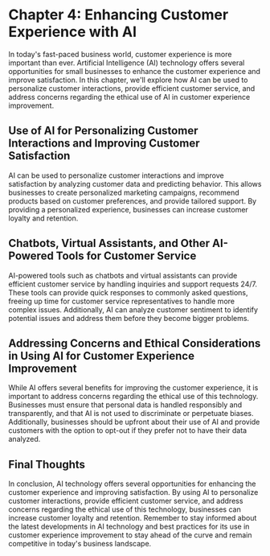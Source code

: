 Chapter 4: Enhancing Customer Experience with AI
================================================

In today's fast-paced business world, customer experience is more important than ever. Artificial Intelligence (AI) technology offers several opportunities for small businesses to enhance the customer experience and improve satisfaction. In this chapter, we'll explore how AI can be used to personalize customer interactions, provide efficient customer service, and address concerns regarding the ethical use of AI in customer experience improvement.

Use of AI for Personalizing Customer Interactions and Improving Customer Satisfaction
-------------------------------------------------------------------------------------

AI can be used to personalize customer interactions and improve satisfaction by analyzing customer data and predicting behavior. This allows businesses to create personalized marketing campaigns, recommend products based on customer preferences, and provide tailored support. By providing a personalized experience, businesses can increase customer loyalty and retention.

Chatbots, Virtual Assistants, and Other AI-Powered Tools for Customer Service
-----------------------------------------------------------------------------

AI-powered tools such as chatbots and virtual assistants can provide efficient customer service by handling inquiries and support requests 24/7. These tools can provide quick responses to commonly asked questions, freeing up time for customer service representatives to handle more complex issues. Additionally, AI can analyze customer sentiment to identify potential issues and address them before they become bigger problems.

Addressing Concerns and Ethical Considerations in Using AI for Customer Experience Improvement
----------------------------------------------------------------------------------------------

While AI offers several benefits for improving the customer experience, it is important to address concerns regarding the ethical use of this technology. Businesses must ensure that personal data is handled responsibly and transparently, and that AI is not used to discriminate or perpetuate biases. Additionally, businesses should be upfront about their use of AI and provide customers with the option to opt-out if they prefer not to have their data analyzed.

Final Thoughts
--------------

In conclusion, AI technology offers several opportunities for enhancing the customer experience and improving satisfaction. By using AI to personalize customer interactions, provide efficient customer service, and address concerns regarding the ethical use of this technology, businesses can increase customer loyalty and retention. Remember to stay informed about the latest developments in AI technology and best practices for its use in customer experience improvement to stay ahead of the curve and remain competitive in today's business landscape.
